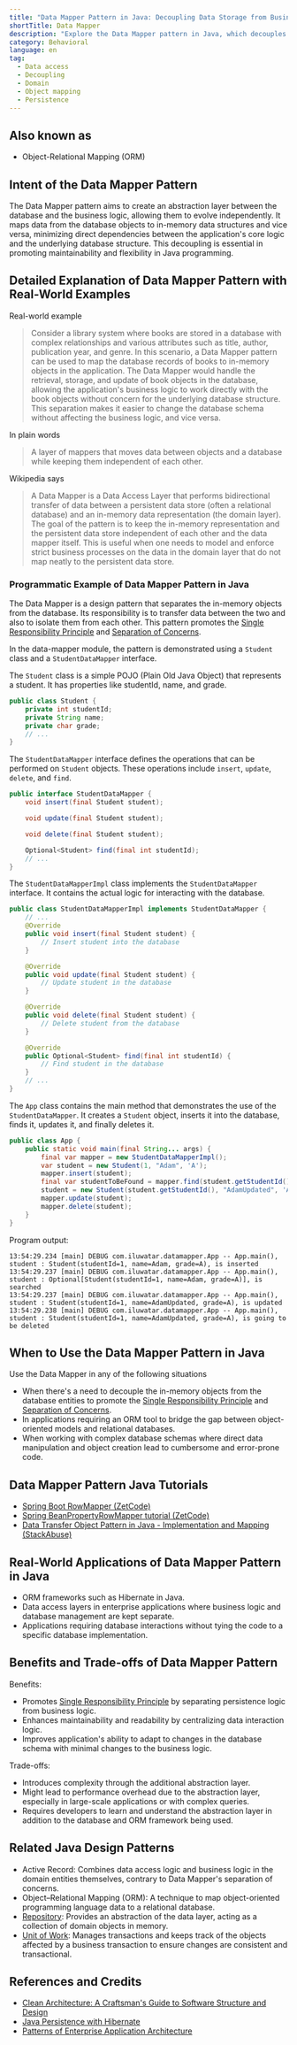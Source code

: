 ```yaml
---
title: "Data Mapper Pattern in Java: Decoupling Data Storage from Business Logic"
shortTitle: Data Mapper
description: "Explore the Data Mapper pattern in Java, which decouples database operations from business logic. Learn how to implement and utilize this pattern to enhance maintainability and flexibility in your Java applications."
category: Behavioral
language: en
tag:
  - Data access
  - Decoupling
  - Domain
  - Object mapping
  - Persistence
---
```


## Also known as

* Object-Relational Mapping (ORM)

## Intent of the Data Mapper Pattern

The Data Mapper pattern aims to create an abstraction layer between the database and the business logic, allowing them to evolve independently. It maps data from the database objects to in-memory data structures and vice versa, minimizing direct dependencies between the application's core logic and the underlying database structure. This decoupling is essential in promoting maintainability and flexibility in Java programming.

## Detailed Explanation of Data Mapper Pattern with Real-World Examples

Real-world example

> Consider a library system where books are stored in a database with complex relationships and various attributes such as title, author, publication year, and genre. In this scenario, a Data Mapper pattern can be used to map the database records of books to in-memory objects in the application. The Data Mapper would handle the retrieval, storage, and update of book objects in the database, allowing the application's business logic to work directly with the book objects without concern for the underlying database structure. This separation makes it easier to change the database schema without affecting the business logic, and vice versa.

In plain words

> A layer of mappers that moves data between objects and a database while keeping them independent of each other.

Wikipedia says

> A Data Mapper is a Data Access Layer that performs bidirectional transfer of data between a persistent data store (often a relational database) and an in-memory data representation (the domain layer). The goal of the pattern is to keep the in-memory representation and the persistent data store independent of each other and the data mapper itself. This is useful when one needs to model and enforce strict business processes on the data in the domain layer that do not map neatly to the persistent data store.

### Programmatic Example of Data Mapper Pattern in Java

The Data Mapper is a design pattern that separates the in-memory objects from the database. Its responsibility is to transfer data between the two and also to isolate them from each other. This pattern promotes the [Single Responsibility Principle](https://java-design-patterns.com/principles/#single-responsibility-principle) and [Separation of Concerns](https://java-design-patterns.com/principles/#separation-of-concerns).

In the data-mapper module, the pattern is demonstrated using a `Student` class and a `StudentDataMapper` interface.

The `Student` class is a simple POJO (Plain Old Java Object) that represents a student. It has properties like studentId, name, and grade.

```java
public class Student {
    private int studentId;
    private String name;
    private char grade;
    // ...
}
```

The `StudentDataMapper` interface defines the operations that can be performed on `Student` objects. These operations include `insert`, `update`, `delete`, and `find`.

```java
public interface StudentDataMapper {
    void insert(final Student student);

    void update(final Student student);

    void delete(final Student student);

    Optional<Student> find(final int studentId);
    // ...
}
```

The `StudentDataMapperImpl` class implements the `StudentDataMapper` interface. It contains the actual logic for interacting with the database.

```java
public class StudentDataMapperImpl implements StudentDataMapper {
    // ...
    @Override
    public void insert(final Student student) {
        // Insert student into the database
    }

    @Override
    public void update(final Student student) {
        // Update student in the database
    }

    @Override
    public void delete(final Student student) {
        // Delete student from the database
    }

    @Override
    public Optional<Student> find(final int studentId) {
        // Find student in the database
    }
    // ...
}
```

The `App` class contains the main method that demonstrates the use of the `StudentDataMapper`. It creates a `Student` object, inserts it into the database, finds it, updates it, and finally deletes it.

```java
public class App {
    public static void main(final String... args) {
        final var mapper = new StudentDataMapperImpl();
        var student = new Student(1, "Adam", 'A');
        mapper.insert(student);
        final var studentToBeFound = mapper.find(student.getStudentId());
        student = new Student(student.getStudentId(), "AdamUpdated", 'A');
        mapper.update(student);
        mapper.delete(student);
    }
}
```

Program output:

```
13:54:29.234 [main] DEBUG com.iluwatar.datamapper.App -- App.main(), student : Student(studentId=1, name=Adam, grade=A), is inserted
13:54:29.237 [main] DEBUG com.iluwatar.datamapper.App -- App.main(), student : Optional[Student(studentId=1, name=Adam, grade=A)], is searched
13:54:29.237 [main] DEBUG com.iluwatar.datamapper.App -- App.main(), student : Student(studentId=1, name=AdamUpdated, grade=A), is updated
13:54:29.238 [main] DEBUG com.iluwatar.datamapper.App -- App.main(), student : Student(studentId=1, name=AdamUpdated, grade=A), is going to be deleted
```

## When to Use the Data Mapper Pattern in Java

Use the Data Mapper in any of the following situations

* When there's a need to decouple the in-memory objects from the database entities to promote the [Single Responsibility Principle](https://java-design-patterns.com/principles/#single-responsibility-principle) and [Separation of Concerns](https://java-design-patterns.com/principles/#separation-of-concerns).
* In applications requiring an ORM tool to bridge the gap between object-oriented models and relational databases.
* When working with complex database schemas where direct data manipulation and object creation lead to cumbersome and error-prone code.

## Data Mapper Pattern Java Tutorials

* [Spring Boot RowMapper (ZetCode)](https://zetcode.com/springboot/rowmapper/)
* [Spring BeanPropertyRowMapper tutorial (ZetCode)](https://zetcode.com/spring/beanpropertyrowmapper/)
* [Data Transfer Object Pattern in Java - Implementation and Mapping (StackAbuse)](https://stackabuse.com/data-transfer-object-pattern-in-java-implementation-and-mapping/)

## Real-World Applications of Data Mapper Pattern in Java

* ORM frameworks such as Hibernate in Java.
* Data access layers in enterprise applications where business logic and database management are kept separate.
* Applications requiring database interactions without tying the code to a specific database implementation.

## Benefits and Trade-offs of Data Mapper Pattern

Benefits:

* Promotes [Single Responsibility Principle](https://java-design-patterns.com/principles/#single-responsibility-principle) by separating persistence logic from business logic.
* Enhances maintainability and readability by centralizing data interaction logic.
* Improves application's ability to adapt to changes in the database schema with minimal changes to the business logic.

Trade-offs:

* Introduces complexity through the additional abstraction layer.
* Might lead to performance overhead due to the abstraction layer, especially in large-scale applications or with complex queries.
* Requires developers to learn and understand the abstraction layer in addition to the database and ORM framework being used.

## Related Java Design Patterns

* Active Record: Combines data access logic and business logic in the domain entities themselves, contrary to Data Mapper's separation of concerns.
* Object–Relational Mapping (ORM): A technique to map object-oriented programming language data to a relational database.
* [Repository](https://java-design-patterns.com/patterns/repository/): Provides an abstraction of the data layer, acting as a collection of domain objects in memory.
* [Unit of Work](https://java-design-patterns.com/patterns/unit-of-work/): Manages transactions and keeps track of the objects affected by a business transaction to ensure changes are consistent and transactional.

## References and Credits

* [Clean Architecture: A Craftsman's Guide to Software Structure and Design](https://amzn.to/3xyEFag)
* [Java Persistence with Hibernate](https://amzn.to/3VNzlKe)
* [Patterns of Enterprise Application Architecture](https://amzn.to/3WfKBPR)
